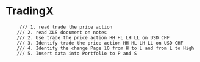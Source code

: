 # TradingX

         /// 1. read trade the price action
        /// 2. read XLS document on notes
        /// 2. Use trade the price action HH HL LH LL on USD CHF
        /// 3. Identify trade the price action HH HL LH LL on USD CHF
        /// 4. Identify the change Page 10 from H to L and from L to High
        /// 5. Insert data into Portfolio to P and S
